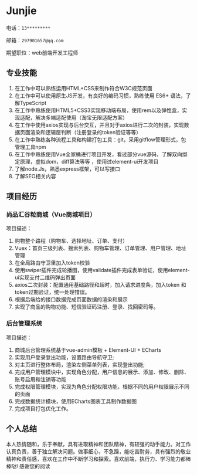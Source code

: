 # Junjie

电话：`13*********`

邮箱：`297901657@qq.com`

期望职位：web前端开发工程师

## 专业技能

1. 在工作中可以熟练运用HTML+CSS来制作符合W3C规范页面
2. 在工作中可以使用原生JS开发，有良好的编码习惯，熟练使用 ES6+ 语法，了解TypeScript
3. 在工作中熟练使用HTML5+CSS3实现移动端布局，使用rem以及弹性盒，实现适配，解决多端适配使用（淘宝无限适配方案）
4. 在工作中使用axios实现与后台交互，并且对于axios进行二次的封装，实现数据页面渲染和逻辑层判断（注册登录的token验证等等）
5. 在工作中熟练各种流程工具和构建打包工具：git，采用gitflow管理形式，包管理工具npm
6. 在工作中熟练使用Vue全家桶进行项目开发，看过部分vue源码，了解双向绑定原理，虚拟dom，diff算法等等 ，使用过element-ui开发项目
7. 了解node.Js，熟悉express框架，可以写接口
8. 了解SEO相关内容

## 项目经历

### 尚品汇谷粒商城（Vue商城项目）

项目描述：

1. 购物整个路程（购物车、选择地址、订单、支付）
2. Vuex：首页三级列表、搜索列表、购物车管理、订单管理、用户管理、地址管理
3. 在全局路由守卫里加入token校验
4. 使用swiper插件完成轮播图，使用validate插件完成表单验证，使用element-ui实现支付二维码弹出页面
5. axios二次封装：配置通用基础路径和超时，加入请求进度条，加入token 和 token过期验证，统一处理错误。
6. 根据后端给的接口数据完成页面数据的渲染和展示
7. 实现了商品的购物功能、短信验证码注册、登录、找回密码等。

### 后台管理系统

项目描述：

1. 商城后台管理系统基于vue-admin模板 + Element-UI + ECharts
2. 实现用户登录登出功能，设置路由导航守卫;
3. 对主页进行整体布局，渲染左侧菜单列表，实现登出功能;
4. 完成用户管理模块中，实现角色分配，用户信息的展示、添加、修改、删除、账号启用和注销等功能
5. 完成权限管理模块，实现为角色分配权限功能，根据不同的用户权限展示不同的页面
6. 完成数据统计模块，使用ECharts图表工具制作数据图
7. 完成项目打包优化工作。

## 个人总结

本人热情随和，乐于奉献，具有进取精神和团队精神，有较强的动手能力。对工作认真负责，善于独立解决问题。做事细心，不急躁，能吃苦耐劳，具有强烈的敬业精神和责任感，喜欢在工作中不断学习和探索。喜欢前端，执行力、学习能力都棒棒哒! 感谢您的阅读

